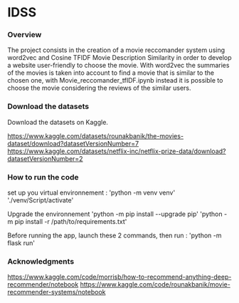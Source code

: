 # IDSS

### Overview
The project consists in the creation of a movie reccomander system using word2vec and Cosine TFIDF Movie Description Similarity in order to develop a website user-friendly to choose the movie. 
With word2vec the summaries of the movies is taken into account to find a movie that is similar to the chosen one, with Movie_reccomander_tfIDF.ipynb instead it is possible to choose the movie considering the reviews of the similar users.


### Download the datasets
Download the datasets on Kaggle.

https://www.kaggle.com/datasets/rounakbanik/the-movies-dataset/download?datasetVersionNumber=7
https://www.kaggle.com/datasets/netflix-inc/netflix-prize-data/download?datasetVersionNumber=2
### How to run the code
set up you virtual environnement : 'python -m venv venv' './venv/Script/activate'

Upgrade the environnement 'python -m pip install --upgrade pip' 'python -m pip install -r /path/to/requirements.txt'

Before running the app, launch these 2 commands, then run : 'python -m flask run'

### Acknowledgments
https://www.kaggle.com/code/morrisb/how-to-recommend-anything-deep-recommender/notebook
https://www.kaggle.com/code/rounakbanik/movie-recommender-systems/notebook
